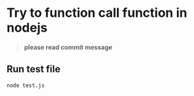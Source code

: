 # Try to function call function in nodejs

> **please read commit message**

## Run test file

```bash
node test.js
```

